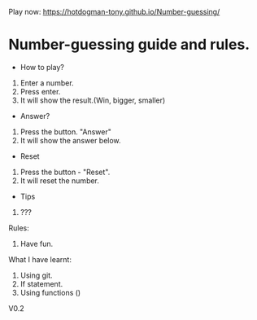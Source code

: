 Play now: https://hotdogman-tony.github.io/Number-guessing/

# Number-guessing guide and rules.

- How to play?
1. Enter a number.
2. Press enter.
3. It will show the result.(Win, bigger, smaller)

- Answer?
1. Press the button. "Answer"
2. It will show the answer below.

- Reset
1. Press the button - "Reset".
2. It will reset the number.

- Tips
1. ???

Rules: 
1. Have fun.

What I have learnt:
1. Using git.
2. If statement.
3. Using functions ()

V0.2
